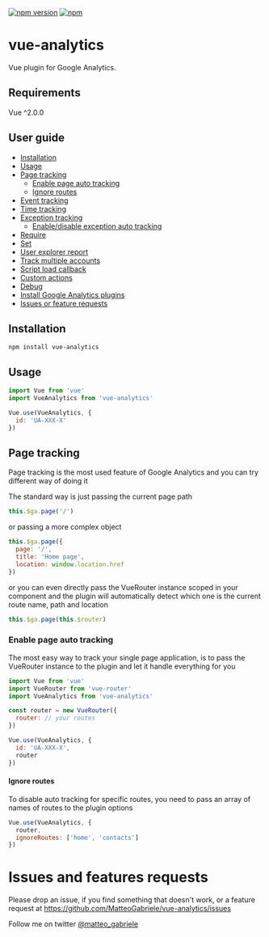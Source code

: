 [![npm version](https://badge.fury.io/js/vue-analytics.svg)](https://badge.fury.io/js/vue-analytics) [![npm](https://img.shields.io/npm/dt/vue-analytics.svg)](https://www.npmjs.com/package/vue-analytics)


# vue-analytics
Vue plugin for Google Analytics.

## Requirements
Vue ^2.0.0

## User guide
- [Installation](#installation)
- [Usage](#usage)
- [Page tracking](#page-tracking)
  - [Enable page auto tracking](#enable-page-auto-tracking)
  - [Ignore routes](#ignore-routes)
- [Event tracking]()
- [Time tracking]()
- [Exception tracking]()
  - [Enable/disable exception auto tracking]() 
- [Require]()
- [Set]()
- [User explorer report]()
- [Track multiple accounts]()
- [Script load callback]()
- [Custom actions]()
- [Debug]()
- [Install Google Analytics plugins]()
- [Issues or feature requests]()

## Installation

```shell
npm install vue-analytics
```

## Usage

```js
import Vue from 'vue'
import VueAnalytics from 'vue-analytics'

Vue.use(VueAnalytics, {
  id: 'UA-XXX-X'
})
```

## Page tracking

Page tracking is the most used feature of Google Analytics and you can try different way of doing it

The standard way is just passing the current page path

```js
this.$ga.page('/')
```

or passing a more complex object

```js
this.$ga.page({
  page: '/',
  title: 'Home page',
  location: window.location.href
})
```

or you can even directly pass the VueRouter instance scoped in your component and the plugin will automatically detect which one is the current route name, path and location

```js
this.$ga.page(this.$router)
```


### Enable page auto tracking

The most easy way to track your single page application, is to pass the VueRouter instance to the plugin and let it handle everything for you

```js
import Vue from 'vue'
import VueRouter from 'vue-router'
import VueAnalytics from 'vue-analytics'

const router = new VueRouter({
  router: // your routes
})

Vue.use(VueAnalytics, {
  id: 'UA-XXX-X',
  router
})
```

#### Ignore routes

To disable auto tracking for specific routes, you need to pass an array of names of routes to the plugin options

```js
Vue.use(VueAnalytics, {
  router,
  ignoreRoutes: ['home', 'contacts']
})
```

# Issues and features requests
Please drop an issue, if you find something that doesn't work, or a feature request at https://github.com/MatteoGabriele/vue-analytics/issues

Follow me on twitter [@matteo_gabriele](https://twitter.com/matteo_gabriele)
